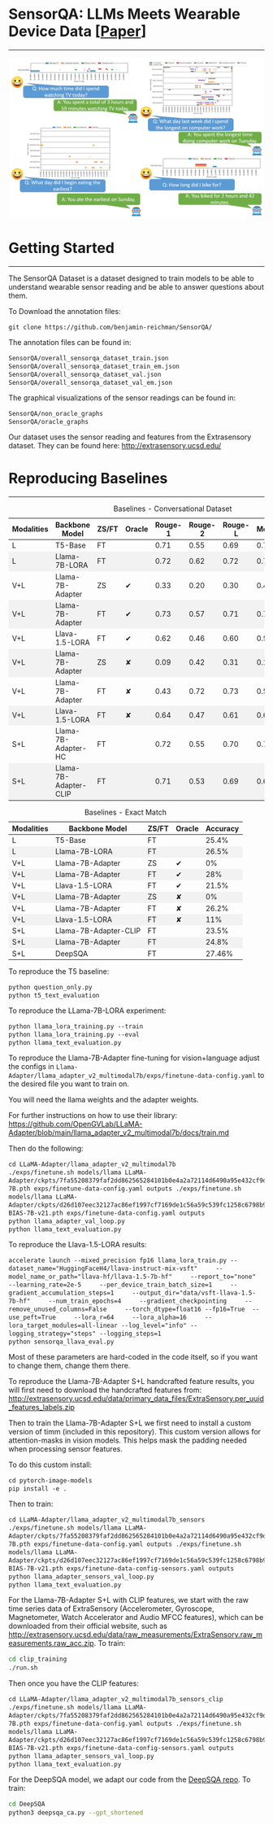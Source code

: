 # SensorQA: LLMs Meets Wearable Device Data \[[Paper]()]
***

![image](dataset_example.PNG)


# Getting Started
***
The SensorQA Dataset is a dataset designed to train models to be able to understand wearable sensor reading and be able to answer questions about them.

To Download the annotation files:
    
    git clone https://github.com/benjamin-reichman/SensorQA/

The annotation files can be found in:

    SensorQA/overall_sensorqa_dataset_train.json
    SensorQA/overall_sensorqa_dataset_train_em.json
    SensorQA/overall_sensorqa_dataset_val.json
    SensorQA/overall_sensorqa_dataset_val_em.json

The graphical visualizations of the sensor readings can be found in:

    SensorQA/non_oracle_graphs
    SensorQA/oracle_graphs

Our dataset uses the sensor reading and features from the Extrasensory dataset. They can be found here: http://extrasensory.ucsd.edu/


# Reproducing Baselines
***
<table>
    <caption>Baselines - Conversational Dataset</caption>
    <thead>
        <tr>
            <th>Modalities</th>
            <th>Backbone Model</th>
            <th>ZS/FT</th>
            <th>Oracle</th>
            <th>Rouge-1</th>
            <th>Rouge-2</th>
            <th>Rouge-L</th>
            <th>Meteor</th>
            <th>Bleu</th>
            <th>Exact Match</th>
        </tr>
    </thead>
    <tbody>
        <tr>
            <td>L</td>
            <td>T5-Base</td>
            <td>FT</td>
            <td></td>
            <td>0.71</td>
            <td>0.55</td>
            <td>0.69</td>
            <td>0.70</td>
            <td>0.43</td>
            <td>0.26</td>
        </tr>
        <tr style="background-color: #f2f2f2;">
            <td>L</td>
            <td>Llama-7B-LORA</td>
            <td>FT</td>
            <td></td>
            <td>0.72</td>
            <td>0.62</td>
            <td>0.72</td>
            <td>0.72</td>
            <td>0.38</td>
            <td>0.04</td>
        </tr>
        <tr>
            <td>V+L</td>
            <td>Llama-7B-Adapter</td>
            <td>ZS</td>
            <td>✔</td>
            <td>0.33</td>
            <td>0.20</td>
            <td>0.30</td>
            <td>0.44</td>
            <td>0.09</td>
            <td>0</td>
        </tr>
        <tr style="background-color: #f2f2f2;">
            <td>V+L</td>
            <td>Llama-7B-Adapter</td>
            <td>FT</td>
            <td>✔</td>
            <td>0.73</td>
            <td>0.57</td>
            <td>0.71</td>
            <td>0.72</td>
            <td>0.43</td>
            <td>0.14</td>
        </tr>
        <tr>
            <td>V+L</td>
            <td>Llava-1.5-LORA</td>
            <td>FT</td>
            <td>✔</td>
            <td>0.62</td>
            <td>0.46</td>
            <td>0.60</td>
            <td>0.58</td>
            <td>0.35</td>
            <td>0.13</td>
        </tr>
        <tr style="background-color: #f2f2f2;">
            <td>V+L</td>
            <td>Llama-7B-Adapter</td>
            <td>ZS</td>
            <td>✘</td>
            <td>0.09</td>
            <td>0.42</td>
            <td>0.31</td>
            <td>0.19</td>
            <td>0.28</td>
            <td>0</td>
        </tr>
        <tr>
            <td>V+L</td>
            <td>Llama-7B-Adapter</td>
            <td>FT</td>
            <td>✘</td>
            <td>0.43</td>
            <td>0.72</td>
            <td>0.73</td>
            <td>0.57</td>
            <td>0.70</td>
            <td>0.14</td>
        </tr>
        <tr style="background-color: #f2f2f2;">
            <td>V+L</td>
            <td>Llava-1.5-LORA</td>
            <td>FT</td>
            <td>✘</td>
            <td>0.64</td>
            <td>0.47</td>
            <td>0.61</td>
            <td>0.60</td>
            <td>0.35</td>
            <td>0.11</td>
        </tr>
        <tr>
            <td>S+L</td>
            <td>Llama-7B-Adapter-HC</td>
            <td>FT</td>
            <td></td>
            <td>0.72</td>
            <td>0.55</td>
            <td>0.70</td>
            <td>0.71</td>
            <td>0.42</td>
            <td>0.14</td>
        </tr>
        <tr style="background-color: #f2f2f2;">
            <td>S+L</td>
            <td>Llama-7B-Adapter-CLIP</td>
            <td>FT</td>
            <td></td>
            <td>0.71</td>
            <td>0.53</td>
            <td>0.69</td>
            <td>0.69</td>
            <td>0.40</td>
            <td>0.12</td>
        </tr>
    </tbody>
</table>

<table>
    <caption>Baselines - Exact Match</caption>
    <thead>
        <tr>
            <th>Modalities</th>
            <th>Backbone Model</th>
            <th>ZS/FT</th>
            <th>Oracle</th>
            <th>Accuracy</th>
        </tr>
    </thead>
    <tbody>
        <tr>
            <td>L</td>
            <td>T5-Base</td>
            <td>FT</td>
            <td></td>
            <td>25.4%</td>
        </tr>
        <tr style="background-color: #f2f2f2;">
            <td>L</td>
            <td>Llama-7B-LORA</td>
            <td>FT</td>
            <td></td>
            <td>26.5%</td>
        </tr>
        <tr>
            <td>V+L</td>
            <td>Llama-7B-Adapter</td>
            <td>ZS</td>
            <td>✔</td>
            <td>0%</td>
        </tr>
        <tr style="background-color: #f2f2f2;">
            <td>V+L</td>
            <td>Llama-7B-Adapter</td>
            <td>FT</td>
            <td>✔</td>
            <td>28%</td>
        </tr>
        <tr>
            <td>V+L</td>
            <td>Llava-1.5-LORA</td>
            <td>FT</td>
            <td>✔</td>
            <td>21.5%</td>
        </tr>
        <tr style="background-color: #f2f2f2;">
            <td>V+L</td>
            <td>Llama-7B-Adapter</td>
            <td>ZS</td>
            <td>✘</td>
            <td>0%</td>
        </tr>
        <tr>
            <td>V+L</td>
            <td>Llama-7B-Adapter</td>
            <td>FT</td>
            <td>✘</td>
            <td>26.2%</td>
        </tr>
        <tr style="background-color: #f2f2f2;">
            <td>V+L</td>
            <td>Llava-1.5-LORA</td>
            <td>FT</td>
            <td>✘</td>
            <td>11%</td>
        </tr>
        <tr>
            <td>S+L</td>
            <td>Llama-7B-Adapter-CLIP</td>
            <td>FT</td>
            <td></td>
            <td>23.5%</td>
        </tr>
        <tr style="background-color: #f2f2f2;">
            <td>S+L</td>
            <td>Llama-7B-Adapter</td>
            <td>FT</td>
            <td></td>
            <td>24.8%</td>
        </tr>
        <tr>
            <td>S+L</td>
            <td>DeepSQA</td>
            <td>FT</td>
            <td></td>
            <td>27.46%</td>
        </tr>
    </tbody>
</table>


To reproduce the T5 baseline:

    python question_only.py
    python t5_text_evaluation

To reproduce the LLama-7B-LORA experiment:

    python llama_lora_training.py --train
    python llama_lora_training.py --eval
    python llama_text_evaluation.py

To reproduce the Llama-7B-Adapter fine-tuning for vision+language adjust the configs in `Llama-Adapter/llama_adapter_v2_multimodal7b/exps/finetune-data-config.yaml` to the desired file you want to train on.

You will need the llama weights and the adapter weights.

For further instructions on how to use their library: https://github.com/OpenGVLab/LLaMA-Adapter/blob/main/llama_adapter_v2_multimodal7b/docs/train.md

Then do the following:

    cd LLaMA-Adapter/llama_adapter_v2_multimodal7b 
    ./exps/finetune.sh models/llama LLaMA-Adapter/ckpts/7fa55208379faf2dd862565284101b0e4a2a72114d6490a95e432cf9d9b6c813_BIAS-7B.pth exps/finetune-data-config.yaml outputs ./exps/finetune.sh models/llama LLaMA-Adapter/ckpts/d26d107eec32127ac86ef1997cf7169de1c56a59c539fc1258c6798b969e289c_LORA-BIAS-7B-v21.pth exps/finetune-data-config.yaml outputs
    python llama_adapter_val_loop.py
    python llama_text_evaluation.py

To reproduce the Llava-1.5-LORA results:

    accelerate launch --mixed_precision fp16 llama_lora_train.py --dataset_name="HuggingFaceH4/llava-instruct-mix-vsft"     --model_name_or_path="llava-hf/llava-1.5-7b-hf"     --report_to="none"     --learning_rate=2e-5     --per_device_train_batch_size=1     --gradient_accumulation_steps=1     --output_dir="data/vsft-llava-1.5-7b-hf"     --num_train_epochs=4     --gradient_checkpointing     --remove_unused_columns=False     --torch_dtype=float16 --fp16=True  --use_peft=True     --lora_r=64     --lora_alpha=16     --lora_target_modules=all-linear --log_level="info" --logging_strategy="steps" --logging_steps=1
    python sensorqa_llava_eval.py

Most of these parameters are hard-coded in the code itself, so if you want to change them, change them there.

To reproduce the Llama-7B-Adapter S+L handcrafted feature results, you will first need to download the handcrafted features from: http://extrasensory.ucsd.edu/data/primary_data_files/ExtraSensory.per_uuid_features_labels.zip

Then to train the Llama-7B-Adapter S+L we first need to install a custom version of timm (included in this repository). This custom version allows for attention-masks in vision models. This helps mask the padding needed when processing sensor features.

To do this custom install:

    cd pytorch-image-models
    pip install -e .

Then to train:

    cd LLaMA-Adapter/llama_adapter_v2_multimodal7b_sensors 
    ./exps/finetune.sh models/llama LLaMA-Adapter/ckpts/7fa55208379faf2dd862565284101b0e4a2a72114d6490a95e432cf9d9b6c813_BIAS-7B.pth exps/finetune-data-config.yaml outputs ./exps/finetune.sh models/llama LLaMA-Adapter/ckpts/d26d107eec32127ac86ef1997cf7169de1c56a59c539fc1258c6798b969e289c_LORA-BIAS-7B-v21.pth exps/finetune-data-config-sensors.yaml outputs
    python llama_adapter_sensors_val_loop.py
    python llama_text_evaluation.py

For the Llama-7B-Adapter S+L with CLIP features, we start with the raw time series data of ExtraSensory (Accelerometer, Gyroscope, Magnetometer, Watch Accelerator and Audio MFCC features), which can be downloaded from their official website, such as http://extrasensory.ucsd.edu/data/raw_measurements/ExtraSensory.raw_measurements.raw_acc.zip. To train:

```bash
cd clip_training
./run.sh
```

Then once you have the CLIP features:

    cd LLaMA-Adapter/llama_adapter_v2_multimodal7b_sensors_clip 
    ./exps/finetune.sh models/llama LLaMA-Adapter/ckpts/7fa55208379faf2dd862565284101b0e4a2a72114d6490a95e432cf9d9b6c813_BIAS-7B.pth exps/finetune-data-config.yaml outputs ./exps/finetune.sh models/llama LLaMA-Adapter/ckpts/d26d107eec32127ac86ef1997cf7169de1c56a59c539fc1258c6798b969e289c_LORA-BIAS-7B-v21.pth exps/finetune-data-config-sensors.yaml outputs
    python llama_adapter_sensors_val_loop.py
    python llama_text_evaluation.py

For the DeepSQA model, we adapt our code from the [DeepSQA repo](https://github.com/nesl/DeepSQA). To train:

```bash
cd DeepSQA
python3 deepsqa_ca.py --gpt_shortened
```

